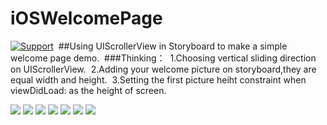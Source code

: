 # iOSWelcomePage
[![Support](https://img.shields.io/badge/support-iOS%206%2B%20-blue.svg?style=flat)](https://www.apple.com/nl/ios/)&nbsp;
##Using UIScrollerView in Storyboard to make a simple welcome page demo.&nbsp;
###Thinking：&nbsp;
1.Choosing vertical sliding direction on UIScrollerView.&nbsp;
2.Adding your welcome picture on storyboard,they are equal width and height.&nbsp;
3.Setting the first picture heiht constraint when viewDidLoad: as the height of screen.&nbsp;

![](https://github.com/minggo620/iOSWelcomePage/blob/master/welcomepage/demo1.png)
![](https://github.com/minggo620/iOSWelcomePage/blob/master/welcomepage/demo2.png)
![](https://github.com/minggo620/iOSWelcomePage/blob/master/welcomepage/demo3.png)
![](https://github.com/minggo620/iOSWelcomePage/blob/master/welcomepage/demo4.png)
![](https://github.com/minggo620/iOSWelcomePage/blob/master/welcomepage/demo5.png)
![](https://github.com/minggo620/iOSWelcomePage/blob/master/welcomepage/demo6.png)
![](https://github.com/minggo620/iOSWelcomePage/blob/master/welcomepage/demo.gif)
